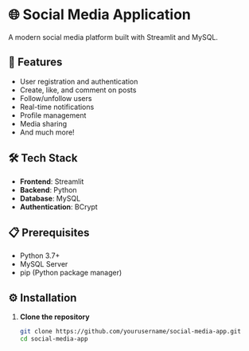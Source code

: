 # 🌐 Social Media Application

A modern social media platform built with Streamlit and MySQL.

## 🚀 Features

- User registration and authentication
- Create, like, and comment on posts
- Follow/unfollow users
- Real-time notifications
- Profile management
- Media sharing
- And much more!

## 🛠️ Tech Stack

- **Frontend**: Streamlit
- **Backend**: Python
- **Database**: MySQL
- **Authentication**: BCrypt

## 📋 Prerequisites

- Python 3.7+
- MySQL Server
- pip (Python package manager)

## ⚙️ Installation

1. **Clone the repository**
   ```bash
   git clone https://github.com/yourusername/social-media-app.git
   cd social-media-app
